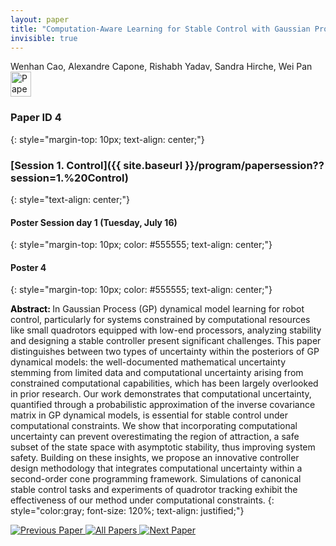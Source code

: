 ```yaml
---
layout: paper
title: "Computation-Aware Learning for Stable Control with Gaussian Process"
invisible: true
---
```

<div class="paper-authors">
<div class="paper-author-box">
    <div class="paper-author-name">Wenhan Cao, Alexandre Capone, Rishabh Yadav, Sandra Hirche, Wei Pan</div>
    <div class="paper-author-uni"></div>
</div>

</div><div class="paper-pdf">
                <div> <a href="https://enriquecoronadozu.github.io/rssproceedings2024/rss20/p004.pdf"><img src="{{ site.baseurl }}/images/paper_link.png" alt="Paper Website" width = "33"  height = "40"/></a> </div>
                </div>

### Paper ID 4
{: style="margin-top: 10px; text-align: center;"}

### [Session 1. Control]({{ site.baseurl }}/program/papersession??session=1.%20Control)
{: style="text-align: center;"}

#### Poster Session day 1 (Tuesday, July 16)
{: style="margin-top: 10px; color: #555555; text-align: center;"}

#### Poster 4
{: style="margin-top: 10px; color: #555555; text-align: center;"}

<b style="color: black;">Abstract: </b>In Gaussian Process (GP) dynamical model learning for robot control, particularly for systems constrained by computational resources like small quadrotors equipped with low-end processors, analyzing stability and designing a stable controller present significant challenges. This paper distinguishes between two types of uncertainty within the posteriors of GP dynamical models: the well-documented mathematical uncertainty stemming from limited data and computational uncertainty arising from constrained computational capabilities, which has been largely overlooked in prior research. Our work demonstrates that computational uncertainty, quantified through a probabilistic approximation of the inverse covariance matrix in GP dynamical models, is essential for stable control under computational constraints. We show that incorporating computational uncertainty can prevent overestimating the region of attraction, a safe subset of the state space with asymptotic stability, thus improving system safety. Building on these insights, we propose an innovative controller design methodology that integrates computational uncertainty within a second-order cone programming framework. Simulations of canonical stable control tasks and experiments of quadrotor tracking exhibit the effectiveness of our method under computational constraints.
{: style="color:gray; font-size: 120%; text-align: justified;"}


<div class="paper-menu">
<a href="{{ site.baseurl }}/program/papers/003/"> <img src="{{ site.baseurl }}/images/previous_paper_icon.png" alt="Previous Paper" title="Previous Paper"/> </a>
<a href="{{ site.baseurl }}/program/papers"><img src="{{ site.baseurl }}/images/overview_icon.png" alt="All Papers" title="All Papers"/> </a>
<a href="{{ site.baseurl }}/program/papers/005/"> <img src="{{ site.baseurl }}/images/next_paper_icon.png" alt="Next Paper" title="Next Paper"/> </a>

</div>
